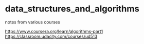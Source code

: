 # data_structures_and_algorithms
notes from various courses 

https://www.coursera.org/learn/algorithms-part1
https://classroom.udacity.com/courses/ud513
